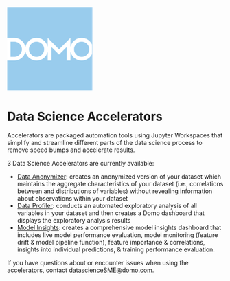 <img src="https://github.com/domoinc/domo-data-science-resources/blob/02297d262c1a5b6113e88554483f0d872b2086ba/data_science_accelerators/images/Domo_logo.png" alt="Image Description" width="200">


# Data Science Accelerators 
Accelerators are packaged automation tools using Jupyter Workspaces that simplify and streamline different parts of the data science process to remove speed bumps and accelerate results.

3 Data Science Accelerators are currently available: 
  - [Data Anonymizer](https://github.com/domoinc/domo-data-science-resources/tree/main/data_science_accelerators/data_anonymizer): creates an anonymized version of your dataset which maintains the aggregate characteristics of your dataset (i.e., correlations between and distributions of variables) without revealing information about observations within your dataset
  - [Data Profiler](https://github.com/domoinc/domo-data-science-resources/tree/main/data_science_accelerators/data_profiler): conducts an automated exploratory analysis of all variables in your dataset and then creates a Domo dashboard that displays the exploratory analysis results
  - [Model Insights](https://github.com/domoinc/domo-data-science-resources/tree/main/data_science_accelerators/model_insights): creates a comprehensive model insights dashboard that includes live model performance evaluation, model monitoring (feature drift & model pipeline function), feature importance & correlations, insights into individual predictions, & training performance evaluation.

If you have questions about or encounter issues when using the accelerators, contact datascienceSME@domo.com.
